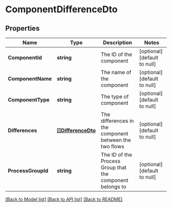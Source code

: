 # ComponentDifferenceDto

## Properties
Name | Type | Description | Notes
------------ | ------------- | ------------- | -------------
**ComponentId** | **string** | The ID of the component | [optional] [default to null]
**ComponentName** | **string** | The name of the component | [optional] [default to null]
**ComponentType** | **string** | The type of component | [optional] [default to null]
**Differences** | [**[]DifferenceDto**](DifferenceDTO.md) | The differences in the component between the two flows | [optional] [default to null]
**ProcessGroupId** | **string** | The ID of the Process Group that the component belongs to | [optional] [default to null]

[[Back to Model list]](../README.md#documentation-for-models) [[Back to API list]](../README.md#documentation-for-api-endpoints) [[Back to README]](../README.md)

